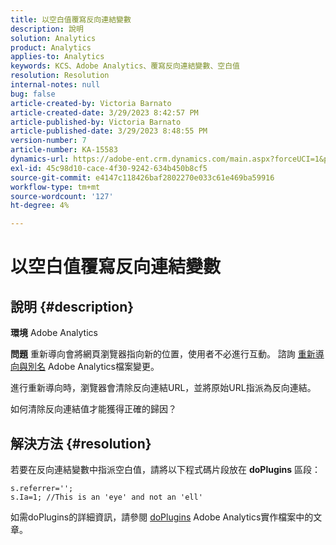 ```yaml
---
title: 以空白值覆寫反向連結變數
description: 說明
solution: Analytics
product: Analytics
applies-to: Analytics
keywords: KCS、Adobe Analytics、覆寫反向連結變數、空白值
resolution: Resolution
internal-notes: null
bug: false
article-created-by: Victoria Barnato
article-created-date: 3/29/2023 8:42:57 PM
article-published-by: Victoria Barnato
article-published-date: 3/29/2023 8:48:55 PM
version-number: 7
article-number: KA-15583
dynamics-url: https://adobe-ent.crm.dynamics.com/main.aspx?forceUCI=1&pagetype=entityrecord&etn=knowledgearticle&id=60f6c843-72ce-ed11-b597-6045bd006268
exl-id: 45c98d10-cace-4f30-9242-634b450b8cf5
source-git-commit: e4147c118426baf2802270e033c61e469ba59916
workflow-type: tm+mt
source-wordcount: '127'
ht-degree: 4%

---
```


# 以空白值覆寫反向連結變數

## 說明 {#description}


<b>環境</b>
Adobe Analytics

<b>問題</b>
重新導向會將網頁瀏覽器指向新的位置，使用者不必進行互動。 諮詢 [重新導向與別名](https://experienceleague.adobe.com/docs/analytics/technotes/redirects.html) Adobe Analytics檔案變更。

進行重新導向時，瀏覽器會清除反向連結URL，並將原始URL指派為反向連結。

如何清除反向連結值才能獲得正確的歸因？


## 解決方法 {#resolution}


若要在反向連結變數中指派空白值，請將以下程式碼片段放在 <b>doPlugins</b> 區段：


```
s.referrer='';
s.Ia=1; //This is an 'eye' and not an 'ell'
```


如需doPlugins的詳細資訊，請參閱 [doPlugins](https://experienceleague.adobe.com/docs/analytics/implementation/vars/functions/doplugins.html) Adobe Analytics實作檔案中的文章。
